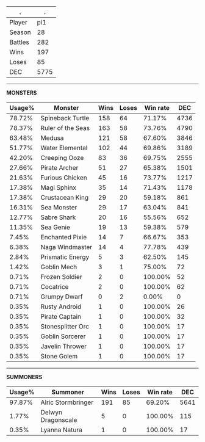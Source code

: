 .|.
|-|-
Player|pi1
Season|28
Battles|282
Wins|197
Loses|85
DEC|5775

---
**MONSTERS**

Usage%|Monster|Wins|Loses|Win rate|DEC|
-|-|-|-|-|-|
78.72%|Spineback Turtle|158|64|71.17%|4736|
78.37%|Ruler of the Seas|163|58|73.76%|4790|
63.48%|Medusa|121|58|67.60%|3846|
51.77%|Water Elemental|102|44|69.86%|3189|
42.20%|Creeping Ooze|83|36|69.75%|2555|
27.66%|Pirate Archer|51|27|65.38%|1501|
21.63%|Furious Chicken|45|16|73.77%|1217|
17.38%|Magi Sphinx|35|14|71.43%|1178|
17.38%|Crustacean King|29|20|59.18%|861|
16.31%|Sea Monster|29|17|63.04%|841|
12.77%|Sabre Shark|20|16|55.56%|652|
11.35%|Sea Genie|19|13|59.38%|579|
7.45%|Enchanted Pixie|14|7|66.67%|353|
6.38%|Naga Windmaster|14|4|77.78%|439|
2.84%|Prismatic Energy|5|3|62.50%|145|
1.42%|Goblin Mech|3|1|75.00%|72|
0.71%|Frozen Soldier|2|0|100.00%|52|
0.71%|Cocatrice|2|0|100.00%|62|
0.71%|Grumpy Dwarf|0|2|0.00%|0|
0.35%|Rusty Android|1|0|100.00%|26|
0.35%|Pirate Captain|1|0|100.00%|32|
0.35%|Stonesplitter Orc|1|0|100.00%|17|
0.35%|Goblin Sorcerer|1|0|100.00%|17|
0.35%|Javelin Thrower|1|0|100.00%|17|
0.35%|Stone Golem|1|0|100.00%|17|

---
**SUMMONERS**

Usage%|Summoner|Wins|Loses|Win rate|DEC|
-|-|-|-|-|-|
97.87%|Alric Stormbringer|191|85|69.20%|5641|
1.77%|Delwyn Dragonscale|5|0|100.00%|115|
0.35%|Lyanna Natura|1|0|100.00%|17|
